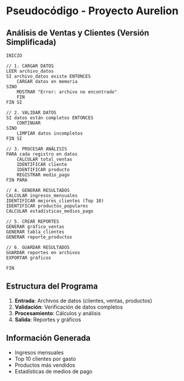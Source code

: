 # Pseudocódigo - Proyecto Aurelion

## Análisis de Ventas y Clientes (Versión Simplificada)

```pseudocode
INICIO

// 1. CARGAR DATOS
LEER archivo_datos
SI archivo_datos existe ENTONCES
    CARGAR datos en memoria
SINO
    MOSTRAR "Error: archivo no encontrado"
    FIN
FIN SI

// 2. VALIDAR DATOS
SI datos están completos ENTONCES
    CONTINUAR
SINO
    LIMPIAR datos incompletos
FIN SI

// 3. PROCESAR ANÁLISIS
PARA cada registro en datos
    CALCULAR total_ventas
    IDENTIFICAR cliente
    IDENTIFICAR producto
    REGISTRAR medio_pago
FIN PARA

// 4. GENERAR RESULTADOS
CALCULAR ingresos_mensuales
IDENTIFICAR mejores_clientes (Top 10)
IDENTIFICAR productos_populares
CALCULAR estadísticas_medios_pago

// 5. CREAR REPORTES
GENERAR gráfico_ventas
GENERAR tabla_clientes
GENERAR reporte_productos

// 6. GUARDAR RESULTADOS
GUARDAR reportes en archivos
EXPORTAR gráficos

FIN
```

## Estructura del Programa

1. **Entrada**: Archivos de datos (clientes, ventas, productos)
2. **Validación**: Verificación de datos completos
3. **Procesamiento**: Cálculos y análisis
4. **Salida**: Reportes y gráficos

## Información Generada

- Ingresos mensuales
- Top 10 clientes por gasto
- Productos más vendidos
- Estadísticas de medios de pago
